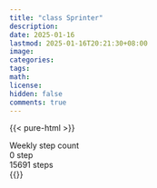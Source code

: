 ```yaml
---
title: "class Sprinter"
description: 
date: 2025-01-16
lastmod: 2025-01-16T20:21:30+08:00
image: 
categories: 
tags: 
math: 
license: 
hidden: false
comments: true
---
```

{{< pure-html >}}
<div class="chart-wrap vertical">
  <div class="title">Weekly step count</div>
  <div class="grid">
    <div class="bottom"> 0 step </div>
    <div class="bar" style="--bar-value:100%;" data-name="15691" title="01-10"></div>
    <div class="bar" style="--bar-value:43%;" data-name="6701" title="01-11"></div>
    <div class="bar" style="--bar-value:59%;" data-name="9188" title="01-12"></div>
    <div class="bar" style="--bar-value:39%;" data-name="6056" title="01-13"></div>
    <div class="bar" style="--bar-value:37%;" data-name="5820" title="01-14"></div>
    <div class="bar" style="--bar-value:0%;" data-name="69" title="01-15"></div>
    <div class="bar" style="--bar-value:22%;" data-name="3489" title="01-16"></div>
<div class="top"> 15691 steps </div>
  </div>
</div>
{{</ pure-html >}}